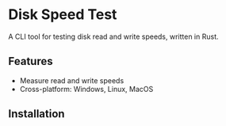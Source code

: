 # Disk Speed Test

A CLI tool for testing disk read and write speeds, written in Rust.

## Features
- Measure read and write speeds
- Cross-platform: Windows, Linux, MacOS

## Installation
